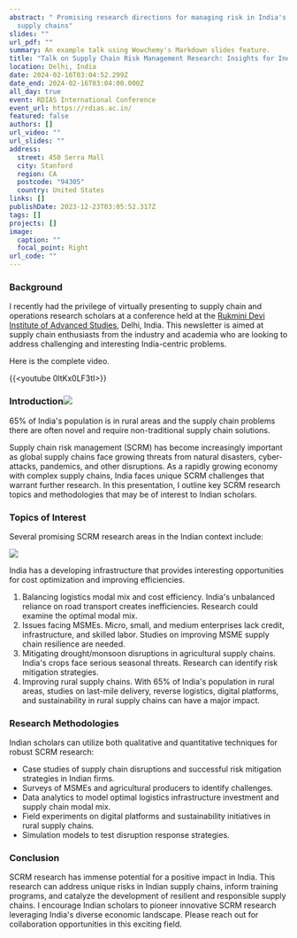 ```yaml
---
abstract: " Promising research directions for managing risk in India's complex
  supply chains"
slides: ""
url_pdf: ""
summary: An example talk using Wowchemy's Markdown slides feature.
title: "Talk on Supply Chain Risk Management Research: Insights for Indian Scholars"
location: Delhi, India
date: 2024-02-16T03:04:52.299Z
date_end: 2024-02-16T03:04:00.000Z
all_day: true
event: RDIAS International Conference
event_url: https://rdias.ac.in/
featured: false
authors: []
url_video: ""
url_slides: ""
address:
  street: 450 Serra Mall
  city: Stanford
  region: CA
  postcode: "94305"
  country: United States
links: []
publishDate: 2023-12-23T03:05:52.317Z
tags: []
projects: []
image:
  caption: ""
  focal_point: Right
url_code: ""
---
```

### Background

I recently had the privilege of virtually presenting to supply chain and operations research scholars at a conference held at the [Rukmini Devi Institute of Advanced Studies](https://www.linkedin.com/in/rdiasrohini/), Delhi, India. This newsletter is aimed at supply chain enthusiasts from the industry and academia who are looking to address challenging and interesting India-centric problems.

H﻿ere is the complete video.

{{<youtube 0ltKx0LF3tI>}}

<!--StartFragment-->

### Introduction![](https://media.licdn.com/dms/image/D4D12AQFSV9QJGiFDPQ/article-inline_image-shrink_1500_2232/0/1704227152877?e=1713398400&v=beta&t=bjtaPUg0jWcFUStE11O8q_ryM7N4ILxg1uHtrtZyU2w)

65% of India's population is in rural areas and the supply chain problems there are often novel and require non-traditional supply chain solutions.

Supply chain risk management (SCRM) has become increasingly important as global supply chains face growing threats from natural disasters, cyber-attacks, pandemics, and other disruptions. As a rapidly growing economy with complex supply chains, India faces unique SCRM challenges that warrant further research. In this presentation, I outline key SCRM research topics and methodologies that may be of interest to Indian scholars.

### Topics of Interest

Several promising SCRM research areas in the Indian context include:

![](https://media.licdn.com/dms/image/D4D12AQE8Y73KY4ViHQ/article-inline_image-shrink_1500_2232/0/1704227061013?e=1713398400&v=beta&t=VudmruUdTFa3rPwELqteeJSC4jHg5Ob3WINunKgWtTo)

India has a developing infrastructure that provides interesting opportunities for cost optimization and improving efficiencies.



1. Balancing logistics modal mix and cost efficiency. India's unbalanced reliance on road transport creates inefficiencies. Research could examine the optimal modal mix.
2. Issues facing MSMEs. Micro, small, and medium enterprises lack credit, infrastructure, and skilled labor. Studies on improving MSME supply chain resilience are needed.
3. Mitigating drought/monsoon disruptions in agricultural supply chains. India's crops face serious seasonal threats. Research can identify risk mitigation strategies.
4. Improving rural supply chains. With 65% of India's population in rural areas, studies on last-mile delivery, reverse logistics, digital platforms, and sustainability in rural supply chains can have a major impact.

### Research Methodologies

Indian scholars can utilize both qualitative and quantitative techniques for robust SCRM research:

* Case studies of supply chain disruptions and successful risk mitigation strategies in Indian firms.
* Surveys of MSMEs and agricultural producers to identify challenges.
* Data analytics to model optimal logistics infrastructure investment and supply chain modal mix.
* Field experiments on digital platforms and sustainability initiatives in rural supply chains.
* Simulation models to test disruption response strategies.

### Conclusion

SCRM research has immense potential for a positive impact in India. This research can address unique risks in Indian supply chains, inform training programs, and catalyze the development of resilient and responsible supply chains. I encourage Indian scholars to pioneer innovative SCRM research leveraging India's diverse economic landscape. Please reach out for collaboration opportunities in this exciting field.

<!--EndFragment-->